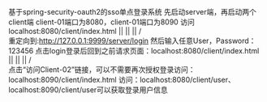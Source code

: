基于spring-security-oauth2的sso单点登录系统
先启动server端，再启动两个client端
client-01端口为8080，client-01端口为8090
访问localhost:8080/client/index.html
                ||
                ||
                ||
                \/  
重定向到:http://127.0.0.1:9999/server/login
然后输入任意User，Password：123456
点击login登录后回到之前请求页面：localhost:8080/client/index.html
                ||
                ||
                ||
                \/       
点击“访问Client-02”链接，可以不需要再次授权登录访问：localhost:8090/client/index.html
访问：localhost:8080/client/user、localhost:8090/client/user可以获取登录用户信息





                